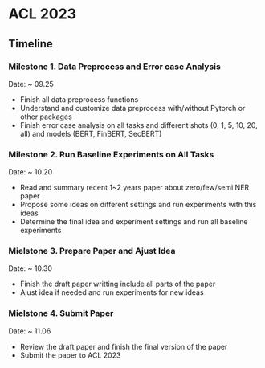 # ACL 2023

## Timeline

### Milestone 1. Data Preprocess and Error case Analysis
Date: ~ 09.25
- Finish all data preprocess functions
- Understand and customize data preprocess with/without Pytorch or other packages
- Finish error case analysis on all tasks and different shots (0, 1, 5, 10, 20, all) and models (BERT, FinBERT, SecBERT)

### Milestone 2. Run Baseline Experiments on All Tasks
Date: ~ 10.20
- Read and summary recent 1~2 years paper about zero/few/semi NER paper
- Propose some ideas on different settings and run experiments with this ideas
- Determine the final idea and experiment settings and run all baseline experiments

### Mielstone 3. Prepare Paper and Ajust Idea
Date: ~ 10.30
- Finish the draft paper writting include all parts of the paper
- Ajust idea if needed and run experiments for new ideas

### Mielstone 4. Submit Paper
Date: ~ 11.06
- Review the draft paper and finish the final version of the paper
- Submit the paper to ACL 2023
